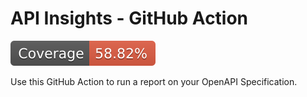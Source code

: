 # API Insights - GitHub Action

![Coverage](./badges/coverage.svg)

Use this GitHub Action to run a report on your OpenAPI Specification.